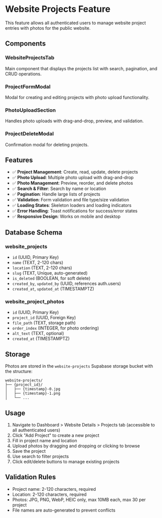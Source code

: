 # Website Projects Feature

This feature allows all authenticated users to manage website project entries with photos for the public website.

## Components

### WebsiteProjectsTab
Main component that displays the projects list with search, pagination, and CRUD operations.

### ProjectFormModal
Modal for creating and editing projects with photo upload functionality.

### PhotoUploadSection
Handles photo uploads with drag-and-drop, preview, and validation.

### ProjectDeleteModal
Confirmation modal for deleting projects.

## Features

- ✅ **Project Management**: Create, read, update, delete projects
- ✅ **Photo Upload**: Multiple photo upload with drag-and-drop
- ✅ **Photo Management**: Preview, reorder, and delete photos
- ✅ **Search & Filter**: Search by name or location
- ✅ **Pagination**: Handle large lists of projects
- ✅ **Validation**: Form validation and file type/size validation
- ✅ **Loading States**: Skeleton loaders and loading indicators
- ✅ **Error Handling**: Toast notifications for success/error states
- ✅ **Responsive Design**: Works on mobile and desktop

## Database Schema

### website_projects
- `id` (UUID, Primary Key)
- `name` (TEXT, 2-120 chars)
- `location` (TEXT, 2-120 chars)
- `slug` (TEXT, Unique, auto-generated)
- `is_deleted` (BOOLEAN, for soft delete)
- `created_by`, `updated_by` (UUID, references auth.users)
- `created_at`, `updated_at` (TIMESTAMPTZ)

### website_project_photos
- `id` (UUID, Primary Key)
- `project_id` (UUID, Foreign Key)
- `file_path` (TEXT, storage path)
- `order_index` (INTEGER, for photo ordering)
- `alt_text` (TEXT, optional)
- `created_at` (TIMESTAMPTZ)

## Storage

Photos are stored in the `website-projects` Supabase storage bucket with the structure:
```
website-projects/
├── {project_id}/
│   ├── {timestamp}-0.jpg
│   ├── {timestamp}-1.png
│   └── ...
```

## Usage

1. Navigate to Dashboard > Website Details > Projects tab (accessible to all authenticated users)
2. Click "Add Project" to create a new project
3. Fill in project name and location
4. Upload photos by dragging and dropping or clicking to browse
5. Save the project
6. Use search to filter projects
7. Click edit/delete buttons to manage existing projects

## Validation Rules

- Project name: 2-120 characters, required
- Location: 2-120 characters, required
- Photos: JPG, PNG, WebP, HEIC only, max 10MB each, max 30 per project
- File names are auto-generated to prevent conflicts
